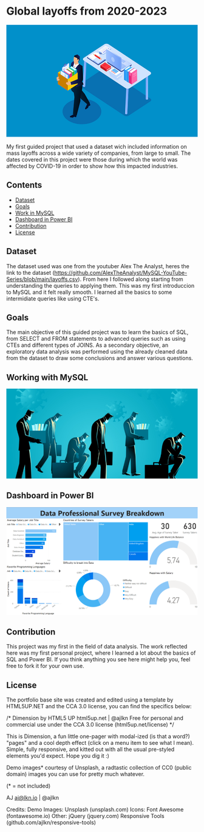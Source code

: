 # Global layoffs from 2020-2023

![First-ETL-EDA-Project](https://github.com/jdmavod/First-ETL-EDA-Project/blob/main/images/sqlproject.jpg)

My first guided project that used a dataset wich included information on mass layoffs across a wide variety of companies, from large to small. The dates covered in this project were those during which the world was affected by COVID-19 in order to show how this impacted industries.

## Contents

- [Dataset](#dataset)
- [Goals](#goals)
- [Work in MySQL](#mysql)
- [Dashboard in Power BI](#powerbi)
- [Contribution](contribution)
- [License](#license)

## Dataset <a id="dataset"></a>
The dataset used was one from the youtuber Alex The Analyst, heres the link to the dataset (https://github.com/AlexTheAnalyst/MySQL-YouTube-Series/blob/main/layoffs.csv). From here I followed along starting from understanding the queries to applying them. This was my first introduccion to MySQL and it felt really smooth. I learned all the basics to some intermidiate queries like using CTE's.

## Goals <a id="goals"></a>
The main objective of this guided project was to learn the basics of SQL, from SELECT and FROM statements to advanced queries such as using CTEs and different types of JOINS. As a secondary objective, an exploratory data analysis was performed using the already cleaned data from the dataset to draw some conclusions and answer various questions.

## Working with MySQL <a id="mysql"></a>
![First-ETL-EDA-Project](https://github.com/jdmavod/First-ETL-EDA-Project/blob/main/images/sqlproject13.png)


## Dashboard in Power BI <a id="powerbi"></a>
![First-ETL-EDA-Project](https://github.com/jdmavod/First-ETL-EDA-Project/blob/main/images/main.png)

## Contribution <a id="contribution"></a>
This project was my first in the field of data analysis. The work reflected here was my first personal project, where I learned a lot about the basics of SQL and Power BI. If you think anything you see here might help you, feel free to fork it for your own use.

## License <a id="license"></a>
The portfolio base site was created and edited using a template by HTML5UP.NET and the CCA 3.0 license, you can find the specifics below:

/*
	Dimension by HTML5 UP
	html5up.net | @ajlkn
	Free for personal and commercial use under the CCA 3.0 license (html5up.net/license)
*/


This is Dimension, a fun little one-pager with modal-ized (is that a word?) "pages" and a cool depth effect (click on a menu item to see what I mean). Simple, fully
responsive, and kitted out with all the usual pre-styled elements you'd expect. Hope you dig it :)

Demo images* courtesy of Unsplash, a radtastic collection of CC0 (public domain) images you can use for pretty much whatever.

(* = not included)

AJ
aj@lkn.io | @ajlkn

Credits:
	Demo Images:
		Unsplash (unsplash.com)
	Icons:
		Font Awesome (fontawesome.io)
	Other:
		jQuery (jquery.com)
		Responsive Tools (github.com/ajlkn/responsive-tools)
